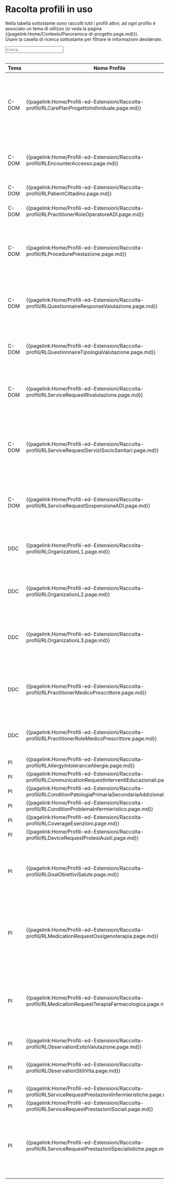 <html>
  <head>
    <script src="https://ajax.googleapis.com/ajax/libs/jquery/3.6.0/jquery.min.js"></script>
    <script>
      $(document).ready(function () {
        $("#myInput").on("keyup", function () {
          var value = $(this).val().toLowerCase();
          $("#myTable tr").filter(function () {
            $(this).toggle($(this).text().toLowerCase().indexOf(value) > -1);
          });
        });
      });
    </script>
  </head>
  <body>
    <h1>Racolta profili in uso</h1>
    <div>
      <p>
        Nella tabella sottostante sono raccolti tutti i profili attivi; ad ogni
        profilo è associato un tema di utilizzo (si veda la pagina
        {{pagelink:Home/Contesto/Panoramica-di-progetto.page.md}}).
        <br />
        Usare la casella di ricerca sottostante per filtrare le informazioni
        desiderate.
      </p>
      <input id="myInput" type="text" placeholder="Cerca.." />
    </div>
    <br />
    <table>
      <thead>
        <tr>
          <th>Tema</th>
          <th>Nome Profilo</th>
          <th>Descrizione</th>
          <th>Risorsa base</th>
          <th>Link Simplifier</th>
        </tr>
      </thead>
      <tbody id="myTable">
        <tr>
          <td>C-DOM</td>
          <td>{{pagelink:Home/Profili-ed-Estensioni/Raccolta-profili/RLCarePlanProgettoIndividuale.page.md}}</td>
          <td>Profilo contenente tutte le attività e le informazioni definite in un progetto individuale di un cittadino redatto sul Sistema di Gestione Digitale del Territorio</td>
          <td><a href="http://hl7.org/fhir/R4/careplan.html">CarePlan</a></td>
          <td>{{link:https://fhir.siss.regione.lombardia.it/StructureDefinition/RLCarePlanProgettoIndividuale}}</td>
        </tr>
        <tr>
          <td>C-DOM</td>
          <td>{{pagelink:Home/Profili-ed-Estensioni/Raccolta-profili/RLEncounterAccesso.page.md}}</td>
          <td>Profilo volto a descrivere i dettagli dell’accesso del cittadino alla struttura di prossimità</td>
          <td><a href="http://hl7.org/fhir/R4/encounter.html">Encounter</a></td>
          <td>{{link:https://fhir.siss.regione.lombardia.it/StructureDefinition/RLEncounterAccesso}}</td>
        </tr>
        <tr>
          <td>C-DOM</td>
          <td>{{pagelink:Home/Profili-ed-Estensioni/Raccolta-profili/RLPatientCittadino.page.md}}</td>
          <td>Dettagli anagrafici del cittadino</td>
          <td><a href="http://hl7.org/fhir/R4/patient.html">Patient</a></td>
          <td>{{link:https://fhir.siss.regione.lombardia.it/StructureDefinition/RLPatientCittadino}}</td>
        </tr>
        <tr>
          <td>C-DOM</td>
          <td>{{pagelink:Home/Profili-ed-Estensioni/Raccolta-profili/RLPractitionerRoleOperatoreADI.page.md}}</td>
          <td>Profilo contentente le tipologie di operatori ADI</td>
          <td><a href="http://hl7.org/fhir/R4/practitionerrole.html">PractitionerRole</a></td>
          <td>{{link:https://fhir.siss.regione.lombardia.it/StructureDefinition/RLPractitionerRoleOperatoreADI}}</td>
        </tr>
        <tr>
          <td>C-DOM</td>
          <td>{{pagelink:Home/Profili-ed-Estensioni/Raccolta-profili/RLProcedurePrestazione.page.md}}</td>
          <td>Profilo contentente il dettaglio di una prestazione erogata al paziente in qualsiasi setting assistenziale</td>
          <td><a href="http://hl7.org/fhir/R4/procedure.html">Procedure</a></td>
          <td>{{link:https://fhir.siss.regione.lombardia.it/StructureDefinition/RLProcedurePrestazione}}</td>
        </tr>
        <tr>
          <td>C-DOM</td>
          <td>{{pagelink:Home/Profili-ed-Estensioni/Raccolta-profili/RLQuestionnaireResponseValutazione.page.md}}</td>
          <td>Profilo volto a mostrare il dettaglio delle risposte ai quesiti della valutazione alla quale il paziente è stato sottoposto</td>
          <td><a href="http://hl7.org/fhir/R4/questionnaireresponse.html">QuestionnaireResponse</a></td>
          <td>{{link:https://fhir.siss.regione.lombardia.it/StructureDefinition/RLQuestionnaireResponseValutazione}}</td>
        </tr>
        <tr>
          <td>C-DOM</td>
          <td>{{pagelink:Home/Profili-ed-Estensioni/Raccolta-profili/RLQuestionnaireTipologiaValutazione.page.md}}</td>
          <td>Profilo volto a descrivere la tipologia della valutazione al quale il paziente è stato sottoposto</td>
          <td><a href="http://hl7.org/fhir/R4/questionnaire.html">Questionnaire</a></td>
          <td>{{link:https://fhir.siss.regione.lombardia.it/StructureDefinition/RLQuestionnaireTipologiaValutazione}}</td>
        </tr>
        <tr>
          <td>C-DOM</td>
          <td>{{pagelink:Home/Profili-ed-Estensioni/Raccolta-profili/RLServiceRequestRivalutazione.page.md}}</td>
          <td>Profilo volto a notificare la necessità di una rivalutazione di un paziente in ricovero domiciliare</td>
          <td><a href="http://hl7.org/fhir/R4/servicerequest.html">ServiceRequest</a></td>
          <td>{{link:https://fhir.siss.regione.lombardia.it/StructureDefinition/RLServiceRequestRivalutazione}}</td>
        </tr>
        <tr>
          <td>C-DOM</td>
          <td>{{pagelink:Home/Profili-ed-Estensioni/Raccolta-profili/RLServiceRequestServiziSocioSanitari.page.md}}</td>
          <td>Profilo volto a contenere le informazioni riguardo il servizio sociosanitario da attivare ad un cittadino nell’ambito del suo progetto individuale</td>
          <td><a href="http://hl7.org/fhir/R4/servicerequest.html">ServiceRequest</a></td>
          <td>{{link:https://fhir.siss.regione.lombardia.it/StructureDefinition/RLServiceRequestServiziSocioSanitari}}</td>
        </tr>
        <tr>
          <td>C-DOM</td>
          <td>{{pagelink:Home/Profili-ed-Estensioni/Raccolta-profili/RLServiceRequestSospensioneADI.page.md}}</td>
          <td>Profilo che descrive i dettagli della sospensione temporanea del ricovero domiciliare di un paziente</td>
          <td><a href="http://hl7.org/fhir/R4/servicerequest.html">ServiceRequest</a></td>
          <td>{{link:https://fhir.siss.regione.lombardia.it/StructureDefinition/RLServiceRequestSospensioneADI}}</td>
        </tr>
        <tr>
          <td>DDC</td>
          <td>{{pagelink:Home/Profili-ed-Estensioni/Raccolta-profili/RLOrganizationL1.page.md}}</td>
          <td>Profilo che descrive una struttura o un ente identificato univocamente da un codice di ente L1</td>
          <td><a href="http://hl7.org/fhir/R4/organization.html">Organization</a></td>
          <td>{{link:https://fhir.siss.regione.lombardia.it/StructureDefinition/RLOrganizationL1}}</td>
        </tr>
        <tr>
          <td>DDC</td>
          <td>{{pagelink:Home/Profili-ed-Estensioni/Raccolta-profili/RLOrganizationL2.page.md}}</td>
          <td>Profilo che descrive un’unità d’offerta identificata univocamente da un codice L2</td>
          <td><a href="http://hl7.org/fhir/R4/organization.html">Organization</a></td>
          <td>{{link:https://fhir.siss.regione.lombardia.it/StructureDefinition/RLOrganizationL2}}</td>
        </tr>
        <tr>
          <td>DDC</td>
          <td>{{pagelink:Home/Profili-ed-Estensioni/Raccolta-profili/RLOrganizationL3.page.md}}</td>
          <td>Profilo che descrive un reparto appartenente ad una struttura di ricovero identificata da un codice L2</td>
          <td><a href="http://hl7.org/fhir/R4/organization.html">Organization</a></td>
          <td>{{link:https://fhir.siss.regione.lombardia.it/StructureDefinition/RLOrganizationL3}}</td>
        </tr>
        <tr>
          <td>DDC</td>
          <td>{{pagelink:Home/Profili-ed-Estensioni/Raccolta-profili/RLPractitionerMedicoPrescrittore.page.md}}</td>
          <td>Profilo che contiene l’anagrafica dei medici prescrittori della Regione Lombardia destinatari di ricettari RUR</td>
          <td><a href="http://hl7.org/fhir/R4/practitioner.html">Practitioner</a></td>
          <td>{{link:https://fhir.siss.regione.lombardia.it/StructureDefinition/RLPractitionerMedicoPrescrittore}}</td>
        </tr>
        <tr>
          <td>DDC</td>
          <td>{{pagelink:Home/Profili-ed-Estensioni/Raccolta-profili/RLPractitionerRoleMedicoPrescrittore.page.md}}</td>
          <td>Risorsa che raccoglie i ruoli e le qualifiche di un determinato medico prescrittore</td>
          <td><a href="http://hl7.org/fhir/R4/practitionerrole.html">PractitionerRole</a></td>
          <td>{{link:https://fhir.siss.regione.lombardia.it/StructureDefinition/RLPractitionerRoleMedicoPrescrittore}}</td>
        </tr>
        <tr>
          <td>PI</td>
          <td>{{pagelink:Home/Profili-ed-Estensioni/Raccolta-profili/RLAllergyIntoleranceAllergie.page.md}}</td>
          <td>(missing)</td>
          <td><a href="http://hl7.org/fhir/R4/allergyintolerance.html">AllergyIntolerance</a></td>
          <td>{{link:https://fhir.siss.regione.lombardia.it/StructureDefinition/RLAllergyIntoleranceAllergie}}</td>
        </tr>
        <tr>
          <td>PI</td>
          <td>{{pagelink:Home/Profili-ed-Estensioni/Raccolta-profili/RLCommunicationRequestInterventiEducazionali.page.md}}</td>
          <td>(missing)</td>
          <td><a href="http://hl7.org/fhir/R4/communicationrequest.html">CommunicationRequest</a></td>
          <td>{{link:https://fhir.siss.regione.lombardia.it/StructureDefinition/RLCommunicationRequestInterventiEducazionali}}</td>
        </tr>
        <tr>
          <td>PI</td>
          <td>{{pagelink:Home/Profili-ed-Estensioni/Raccolta-profili/RLConditionPatologiaPrimariaSecondariaAddizionale.page.md}}</td>
          <td>(missing)</td>
          <td><a href="http://hl7.org/fhir/R4/condition.html">Condition</a></td>
          <td>{{link:https://fhir.siss.regione.lombardia.it/StructureDefinition/RLConditionPatologiaPrimariaSecondariaAddizionale}}</td>
        </tr>
        <tr>
          <td>PI</td>
          <td>{{pagelink:Home/Profili-ed-Estensioni/Raccolta-profili/RLConditionProblemaInfermieristico.page.md}}</td>
          <td>(missing)</td>
          <td><a href="http://hl7.org/fhir/R4/condition.html">Condition</a></td>
          <td>{{link:https://fhir.siss.regione.lombardia.it/StructureDefinition/RLConditionProblemaInfermieristico}}</td>
        </tr>
        <tr>
          <td>PI</td>
          <td>{{pagelink:Home/Profili-ed-Estensioni/Raccolta-profili/RLCoverageEsenzioni.page.md}}</td>
          <td>(missing)</td>
          <td><a href="http://hl7.org/fhir/R4/coverage.html">Coverage</a></td>
          <td>{{link:https://fhir.siss.regione.lombardia.it/StructureDefinition/RLCoverageEsenzioni}}</td>
        </tr>
        <tr>
          <td>PI</td>
          <td>{{pagelink:Home/Profili-ed-Estensioni/Raccolta-profili/RLDeviceRequestProtesiAusili.page.md}}</td>
          <td>(missing)</td>
          <td><a href="http://hl7.org/fhir/R4/devicerequest.html">DeviceRequest</a></td>
          <td>{{link:https://fhir.siss.regione.lombardia.it/StructureDefinition/RLDeviceRequestProtesiAusili}}</td>
        </tr>
        <tr>
          <td>PI</td>
          <td>{{pagelink:Home/Profili-ed-Estensioni/Raccolta-profili/RLGoalObiettiviSalute.page.md}}</td>
          <td>Profilo volto a descrivere gli obbiettivi di salute che il paziente deve traguardare sulla base delle attività previste dal progetto individuale (PAI)</td>
          <td><a href="http://hl7.org/fhir/R4/goal.html">Goal</a></td>
          <td>{{link:https://fhir.siss.regione.lombardia.it/StructureDefinition/RLGoalObiettiviSalute}}</td>
        </tr>
        <tr>
          <td>PI</td>
          <td>{{pagelink:Home/Profili-ed-Estensioni/Raccolta-profili/RLMedicationRequestOssigenoterapia.page.md}}</td>
          <td>Profilo volto a contenere le indicazioni riguardo un’ossigenoterapia prescritta al cittadino all’interno del suo progetto individuale</td>
          <td><a href="http://hl7.org/fhir/R4/medicationrequest.html">MedicationRequest</a></td>
          <td>{{link:https://fhir.siss.regione.lombardia.it/StructureDefinition/RLMedicationRequestOssigenoterapia}}</td>
        </tr>
        <tr>
          <td>PI</td>
          <td>{{pagelink:Home/Profili-ed-Estensioni/Raccolta-profili/RLMedicationRequestTerapiaFarmacologica.page.md}}</td>
          <td>Profilo volto a contenere le indicazioni riguardo una terapia farmacologica prescritta al cittadino all’interno del suo progetto individuale</td>
          <td><a href="http://hl7.org/fhir/R4/medicationrequest.html">MedicationRequest</a></td>
          <td>{{link:https://fhir.siss.regione.lombardia.it/StructureDefinition/RLMedicationRequestTerapiaFarmacologica}}</td>
        </tr>
        <tr>
          <td>PI</td>
          <td>{{pagelink:Home/Profili-ed-Estensioni/Raccolta-profili/RLObservationEsitoValutazione.page.md}}</td>
          <td>(missing)</td>
          <td><a href="http://hl7.org/fhir/R4/observation.html">Observation</a></td>
          <td>{{link:https://fhir.siss.regione.lombardia.it/StructureDefinition/RLObservationEsitoValutazione}}</td>
        </tr>
        <tr>
          <td>PI</td>
          <td>{{pagelink:Home/Profili-ed-Estensioni/Raccolta-profili/RLObservationStiliVita.page.md}}</td>
          <td>Profilo volto a descrivere le osservazioni sugli stili di vita del paziente</td>
          <td><a href="http://hl7.org/fhir/R4/observation.html">Observation</a></td>
          <td>{{link:https://fhir.siss.regione.lombardia.it/StructureDefinition/RLObservationStiliVita}}</td>
        </tr>
        <tr>
          <td>PI</td>
          <td>{{pagelink:Home/Profili-ed-Estensioni/Raccolta-profili/RLServiceRequestPrestazioniInfermieristiche.page.md}}</td>
          <td>(missing)</td>
          <td><a href="http://hl7.org/fhir/R4/servicerequest.html">ServiceRequest</a></td>
          <td>{{link:https://fhir.siss.regione.lombardia.it/StructureDefinition/RLServiceRequestPrestazioniInfermieristiche}}</td>
        </tr>
        <tr>
          <td>PI</td>
          <td>{{pagelink:Home/Profili-ed-Estensioni/Raccolta-profili/RLServiceRequestPrestazioniSociali.page.md}}</td>
          <td>(missing)</td>
          <td><a href="http://hl7.org/fhir/R4/servicerequest.html">ServiceRequest</a></td>
          <td>{{link:https://fhir.siss.regione.lombardia.it/StructureDefinition/RLServiceRequestPrestazioniSociali}}</td>
        </tr>
        <tr>
          <td>PI</td>
          <td>{{pagelink:Home/Profili-ed-Estensioni/Raccolta-profili/RLServiceRequestPrestazioniSpecialistiche.page.md}}</td>
          <td>Profilo volto a contenere i dettagli una prestazione specialistica e/o diagnostica definita nell’ambito di un progetto individuale di un cittadino</td>
          <td><a href="http://hl7.org/fhir/R4/servicerequest.html">ServiceRequest</a></td>
          <td>{{link:https://fhir.siss.regione.lombardia.it/StructureDefinition/RLServiceRequestPrestazioniSpecialistiche}}</td>
        </tr>
      </tbody>
      </table>
  </body>
</html>
